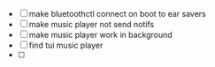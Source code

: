 - [ ] make bluetoothctl connect on boot to ear savers
- [ ] make music player not send notifs
- [ ] make music player work in background
- [ ] find tui music player
- [ ] 